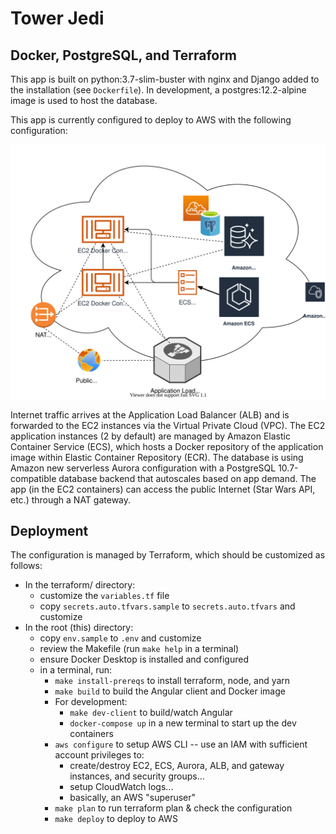 # Tower Jedi

## Docker, PostgreSQL, and Terraform

This app is built on python:3.7-slim-buster with nginx and Django added to the installation (see `Dockerfile`). In development, a postgres:12.2-alpine image is used to host the database.

This app is currently configured to deploy to AWS with the following configuration:

![AWS Diagram](./aws.svg)

Internet traffic arrives at the Application Load Balancer (ALB) and is forwarded to the EC2 instances via the Virtual Private Cloud (VPC). The EC2 application instances (2 by default) are managed by Amazon Elastic Container Service (ECS), which hosts a Docker repository of the application image within Elastic Container Repository (ECR). The database is using Amazon new serverless Aurora configuration with a PostgreSQL 10.7-compatible database backend that autoscales based on app demand. The app (in the EC2 containers) can access the public Internet (Star Wars API, etc.) through a NAT gateway.

## Deployment

The configuration is managed by Terraform, which should be customized as follows:

-   In the terraform/ directory:
    -   customize the `variables.tf` file
    -   copy `secrets.auto.tfvars.sample` to `secrets.auto.tfvars` and customize
-   In the root (this) directory:
    -   copy `env.sample` to `.env` and customize
    -   review the Makefile (run `make help` in a terminal)
    -   ensure Docker Desktop is installed and configured
    -   in a terminal, run:
        -   `make install-prereqs` to install terraform, node, and yarn
        -   `make build` to build the Angular client and Docker image
        -   For development:
            -   `make dev-client` to build/watch Angular
            -   `docker-compose up` in a new terminal to start up the dev containers
        -   `aws configure` to setup AWS CLI -- use an IAM with sufficient account privileges to:
            -   create/destroy EC2, ECS, Aurora, ALB, and gateway instances, and security groups...
            -   setup CloudWatch logs...
            -   basically, an AWS "superuser"
        -   `make plan` to run terraform plan & check the configuration
        -   `make deploy` to deploy to AWS
